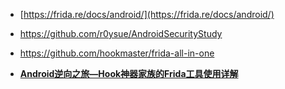 
* [https://frida.re/docs/android/](https://frida.re/docs/android/) 

* https://github.com/r0ysue/AndroidSecurityStudy

* https://github.com/hookmaster/frida-all-in-one

* **[Android逆向之旅—Hook神器家族的Frida工具使用详解](http://www.520monkey.com/archives/1256)**


